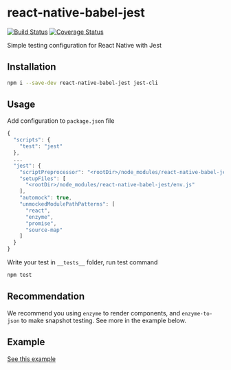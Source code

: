# react-native-babel-jest
[![Build Status](https://travis-ci.org/apentle/react-native-babel-jest.svg?branch=master)](https://travis-ci.org/apentle/react-native-babel-jest) [![Coverage Status](https://coveralls.io/repos/github/apentle/react-native-babel-jest/badge.svg?branch=master)](https://coveralls.io/github/apentle/react-native-babel-jest?branch=master)

Simple testing configuration for React Native with Jest

## Installation
```bash
npm i --save-dev react-native-babel-jest jest-cli
```

## Usage
Add configuration to `package.json` file
```javascript
{
  "scripts": {
    "test": "jest"
  },
  ...
  "jest": {
    "scriptPreprocessor": "<rootDir>/node_modules/react-native-babel-jest",
    "setupFiles": [
      "<rootDir>/node_modules/react-native-babel-jest/env.js"
    ],
    "automock": true,
    "unmockedModulePathPatterns": [
      "react",
      "enzyme",
      "promise",
      "source-map"
    ]
  }
}
```
Write your test in `__tests__` folder, run test command
```bash
npm test
```

## Recommendation
We recommend you using `enzyme` to render components, and `enzyme-to-json` to make snapshot testing. See more in the example below.

## Example
[See this example](https://github.com/apentle/react-native-babel-jest/blob/master/Example/README.md)

